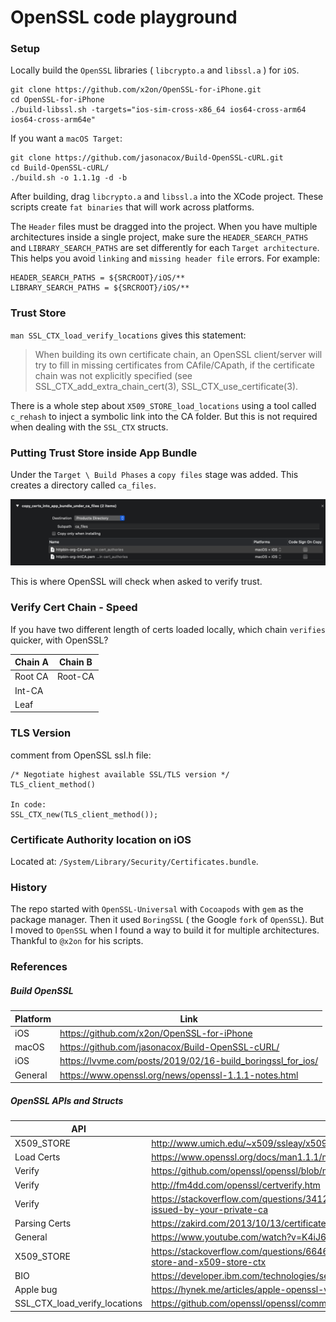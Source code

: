 # OpenSSL code playground
### Setup
Locally build the `OpenSSL` libraries ( `libcrypto.a` and `libssl.a` ) for `iOS`.

```
git clone https://github.com/x2on/OpenSSL-for-iPhone.git
cd OpenSSL-for-iPhone
./build-libssl.sh -targets="ios-sim-cross-x86_64 ios64-cross-arm64 ios64-cross-arm64e"
```
If you want a `macOS Target`:
```
git clone https://github.com/jasonacox/Build-OpenSSL-cURL.git
cd Build-OpenSSL-cURL/
./build.sh -o 1.1.1g -d -b
```

After building, drag `libcrypto.a` and `libssl.a` into the XCode project. These scripts create `fat binaries` that will work across platforms.  

The `Header` files must be dragged into the project.  When you have multiple architectures inside a single project, make sure the `HEADER_SEARCH_PATHS` and `LIBRARY_SEARCH_PATHS` are set differently for each `Target architecture`.  This helps you avoid `linking` and `missing header file` errors.  For example:

```
HEADER_SEARCH_PATHS = ${SRCROOT}/iOS/**
LIBRARY_SEARCH_PATHS = ${SRCROOT}/iOS/**
```
### Trust Store
`man SSL_CTX_load_verify_locations` gives this statement:

>  When building its own certificate chain, an OpenSSL client/server
       will try to fill in missing certificates from CAfile/CApath, if the certificate chain was not explicitly specified (see
       SSL_CTX_add_extra_chain_cert(3), SSL_CTX_use_certificate(3).

There is a whole step about `X509_STORE_load_locations` using a tool called `c_rehash` to inject a symbolic link into the CA folder.  But this is not required when dealing with the `SSL_CTX` structs.

### Putting Trust Store inside App Bundle
Under the `Target \ Build Phases` a `copy files` stage was added. This creates a directory called `ca_files`.  

![copy_certs](images/2020/11/copy-certs.png)

This is where OpenSSL will check when asked to verify trust.

### Verify Cert Chain - Speed
If you have two different length of certs loaded locally, which chain `verifies` quicker, with OpenSSL?

Chain A  |  Chain B
--|--
Root CA | Root-CA
Int-CA |
Leaf  |



### TLS Version
comment from OpenSSL ssl.h file:
```
/* Negotiate highest available SSL/TLS version */
TLS_client_method()

In code:
SSL_CTX_new(TLS_client_method());
```
### Certificate Authority location on iOS
Located at: `/System/Library/Security/Certificates.bundle`.

### History
The repo started with `OpenSSL-Universal` with `Cocoapods` with `gem` as the package manager.  Then it used `BoringSSL` ( the Google `fork` of `OpenSSL`).  But I moved to `OpenSSL` when I found a way to build it for multiple architectures.  Thankful to `@x2on` for his scripts.

### References

##### Build OpenSSL

Platform  |  Link
--|--
iOS  |  https://github.com/x2on/OpenSSL-for-iPhone
macOS  |  https://github.com/jasonacox/Build-OpenSSL-cURL/
iOS  |  https://lvvme.com/posts/2019/02/16-build_boringssl_for_ios/
General |  https://www.openssl.org/news/openssl-1.1.1-notes.html

##### OpenSSL APIs and Structs
API  |  Link
--|--
X509_STORE | http://www.umich.edu/~x509/ssleay/x509_store.html
Load Certs |  https://www.openssl.org/docs/man1.1.1/man3/X509_STORE_load_locations.html
Verify | https://github.com/openssl/openssl/blob/master/apps/verify.c
Verify  | http://fm4dd.com/openssl/certverify.htm
Verify |  https://stackoverflow.com/questions/3412032/how-do-you-verify-a-public-key-was-issued-by-your-private-ca
Parsing Certs |  https://zakird.com/2013/10/13/certificate-parsing-with-openssl
General |  https://www.youtube.com/watch?v=K4iJ6iK4xPE
X509_STORE |  https://stackoverflow.com/questions/6646841/what-is-the-difference-between-x509-store-and-x509-store-ctx
BIO  |  https://developer.ibm.com/technologies/security/tutorials/l-openssl/
Apple bug  |  https://hynek.me/articles/apple-openssl-verification-surprises/
SSL_CTX_load_verify_locations | https://github.com/openssl/openssl/commit/6dcb100f89d0ef081771d533fed342412ac7a13f
